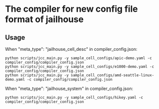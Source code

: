 # The compiler for new config file format of jailhouse

## Usage

When "meta_type": "jailhouse_cell_desc" in compiler_config.json:

    python scripts/jcc_main.py -y sample_cell_configs/apic-demo.yaml -c compiler_config/compiler_config.json
    python scripts/jcc_main.py -y sample_cell_configs/e1000-demo.yaml -c compiler_config/compiler_config.json
    python scripts/jcc_main.py -y sample_cell_configs/amd-seattle-linux-demo.yaml -c compiler_config/compiler_config.json

When "meta_type": "jailhouse_system" in compiler_config.json:

    python scripts/jcc_main.py -y sample_cell_configs/hikey.yaml -c compiler_config/compiler_config.json
